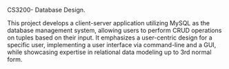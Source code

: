CS3200- Database Design.

This project develops a client-server application utilizing MySQL as the database management system, allowing users to perform CRUD operations on tuples based on their input. It emphasizes a user-centric design for a specific user, implementing a user interface via command-line and a GUI, while showcasing expertise in relational data modeling up to 3rd normal form.
